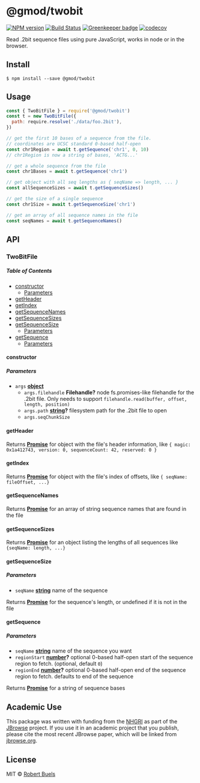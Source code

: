 # @gmod/twobit

[![NPM version](https://img.shields.io/npm/v/@gmod/twobit.svg?style=flat-square)](https://npmjs.org/package/@gmod/twobit)
[![Build Status](https://img.shields.io/travis/GMOD/twobit-js/master.svg?style=flat-square)](https://travis-ci.org/GMOD/twobit-js)
[![Greenkeeper badge](https://badges.greenkeeper.io/GMOD/twobit-js.svg)](https://greenkeeper.io/)
[![codecov](https://codecov.io/gh/GMOD/twobit-js/branch/master/graph/badge.svg)](https://codecov.io/gh/GMOD/twobit-js)

Read .2bit sequence files using pure JavaScript, works in node or in the browser.

## Install

    $ npm install --save @gmod/twobit

## Usage

```js
const { TwoBitFile } = require('@gmod/twobit')
const t = new TwoBitFile({
  path: require.resolve('./data/foo.2bit'),
})

// get the first 10 bases of a sequence from the file.
// coordinates are UCSC standard 0-based half-open
const chr1Region = await t.getSequence('chr1', 0, 10)
// chr1Region is now a string of bases, 'ACTG...'

// get a whole sequence from the file
const chr1Bases = await t.getSequence('chr1')

// get object with all seq lengths as { seqName => length, ... }
const allSequenceSizes = await t.getSequenceSizes()

// get the size of a single sequence
const chr1Size = await t.getSequenceSize('chr1')

// get an array of all sequence names in the file
const seqNames = await t.getSequenceNames()
```

## API

### TwoBitFile

<!-- Generated by documentation.js. Update this documentation by updating the source code. -->

##### Table of Contents

-   [constructor](#constructor)
    -   [Parameters](#parameters)
-   [getHeader](#getheader)
-   [getIndex](#getindex)
-   [getSequenceNames](#getsequencenames)
-   [getSequenceSizes](#getsequencesizes)
-   [getSequenceSize](#getsequencesize)
    -   [Parameters](#parameters-1)
-   [getSequence](#getsequence)
    -   [Parameters](#parameters-2)

#### constructor

##### Parameters

-   `args` **[object](https://developer.mozilla.org/docs/Web/JavaScript/Reference/Global_Objects/Object)** 
    -   `args.filehandle` **Filehandle?** node fs.promises-like filehandle for the .2bit file.
         Only needs to support `filehandle.read(buffer, offset, length, position)`
    -   `args.path` **[string](https://developer.mozilla.org/docs/Web/JavaScript/Reference/Global_Objects/String)?** filesystem path for the .2bit file to open
    -   `args.seqChunkSize`  

#### getHeader

Returns **[Promise](https://developer.mozilla.org/docs/Web/JavaScript/Reference/Global_Objects/Promise)** for object with the file's header information, like
 `{ magic: 0x1a412743, version: 0, sequenceCount: 42, reserved: 0 }`

#### getIndex

Returns **[Promise](https://developer.mozilla.org/docs/Web/JavaScript/Reference/Global_Objects/Promise)** for object with the file's index of offsets, like `{ seqName: fileOffset, ...}`

#### getSequenceNames

Returns **[Promise](https://developer.mozilla.org/docs/Web/JavaScript/Reference/Global_Objects/Promise)** for an array of string sequence names that are found in the file

#### getSequenceSizes

Returns **[Promise](https://developer.mozilla.org/docs/Web/JavaScript/Reference/Global_Objects/Promise)** for an object listing the lengths of all sequences like `{seqName: length, ...}`

#### getSequenceSize

##### Parameters

-   `seqName` **[string](https://developer.mozilla.org/docs/Web/JavaScript/Reference/Global_Objects/String)** name of the sequence

Returns **[Promise](https://developer.mozilla.org/docs/Web/JavaScript/Reference/Global_Objects/Promise)** for the sequence's length, or undefined if it is not in the file

#### getSequence

##### Parameters

-   `seqName` **[string](https://developer.mozilla.org/docs/Web/JavaScript/Reference/Global_Objects/String)** name of the sequence you want
-   `regionStart` **[number](https://developer.mozilla.org/docs/Web/JavaScript/Reference/Global_Objects/Number)?** optional 0-based half-open start of the sequence region to fetch. (optional, default `0`)
-   `regionEnd` **[number](https://developer.mozilla.org/docs/Web/JavaScript/Reference/Global_Objects/Number)?** optional 0-based half-open end of the sequence region to fetch. defaults to end of the sequence

Returns **[Promise](https://developer.mozilla.org/docs/Web/JavaScript/Reference/Global_Objects/Promise)** for a string of sequence bases

## Academic Use

This package was written with funding from the [NHGRI](http://genome.gov) as part of the [JBrowse](http://jbrowse.org) project. If you use it in an academic project that you publish, please cite the most recent JBrowse paper, which will be linked from [jbrowse.org](http://jbrowse.org).

## License

MIT © [Robert Buels](https://github.com/rbuels)
